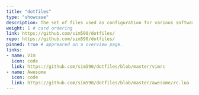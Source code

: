 ```yaml
---
title: "dotfiles"
type: "showcase"
description: The set of files used as configuration for various software I use.
weight: 1 # card ordering
link: https://github.com/sim590/dotfiles/
repo: https://github.com/sim590/dotfiles/
pinned: true # appreared on a overview page.
links:
- name: Vim
  icon: code
  link: https://github.com/sim590/dotfiles/blob/master/vimrc
- name: Awesome
  icon: code
  link: https://github.com/sim590/dotfiles/blob/master/awesome/rc.lua
---
```

